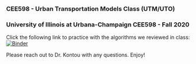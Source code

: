 ### CEE598 - Urban Transportation Models Class (UTM/UTO)
### University of Illinois at Urbana-Champaign CEE598 - Fall 2020
Click the following link to practice with the algorithms we reviewed in class:[![Binder](https://mybinder.org/badge_logo.svg)](https://mybinder.org/v2/gh/ekontou/CEE201/master)

Please reach out to Dr. Kontou with any questions.
Enjoy!

